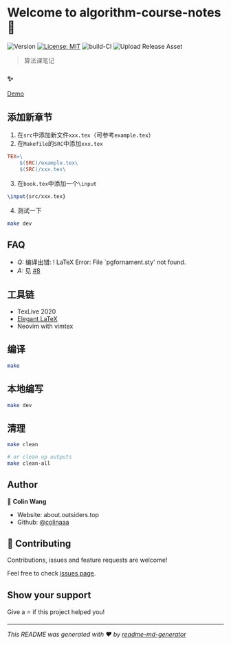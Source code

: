 # Welcome to algorithm-course-notes 👋
![Version](https://img.shields.io/badge/version-1.5.0-blue.svg?cacheSeconds=2592000)
[![License: MIT](https://img.shields.io/badge/License-MIT-yellow.svg)](#)
![build-CI](https://github.com/colinaaa/algorithm-course-notes/workflows/build-CI/badge.svg)
![Upload Release Asset](https://github.com/colinaaa/algorithm-course-notes/workflows/Upload%20Release%20Asset/badge.svg)

> 算法课笔记

### ✨
[Demo](https://github.com/colinaaa/algorithm-course-notes/releases/download/v1.5.0/book-v1.5.0.pdf)

## 添加新章节

1. 在`src`中添加新文件`xxx.tex`（可参考`example.tex`）
2. 在`Makefile`的`SRC`中添加`xxx.tex`

```Makefile
TEX=\
	$(SRC)/example.tex\
	$(SRC)/xxx.tex\
```

3. 在`book.tex`中添加一个`\input`

```tex
\input{src/xxx.tex}
```

4. 测试一下

```sh
make dev
```

## FAQ

- *Q:* 编译出错: ! LaTeX Error: File `pgfornament.sty' not found.
- *A:* 见 [#8](https://github.com/colinaaa/algorithm-course-notes/issues/8)

## 工具链

- TexLive 2020
- [Elegant LaTeX](https://elegantlatex.org/en/)
- Neovim with vimtex

## 编译

```sh
make
```

## 本地编写

```sh
make dev
```

## 清理

```sh
make clean

# or clean up outputs
make clean-all
```

## Author

👤 **Colin Wang**

* Website: about.outsiders.top
* Github: [@colinaaa](https://github.com/colinaaa)

## 🤝 Contributing

Contributions, issues and feature requests are welcome!

Feel free to check [issues page](https://github.com/colinaaa/algorithm-course-notes/issues).

## Show your support

Give a ⭐️ if this project helped you!


***
_This README was generated with ❤️ by [readme-md-generator](https://github.com/kefranabg/readme-md-generator)_
